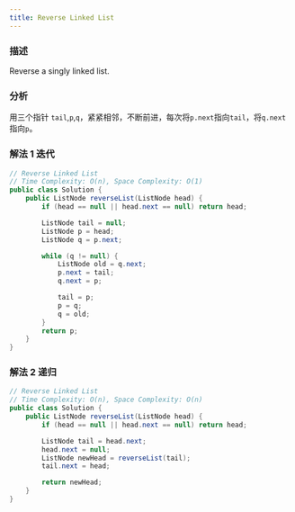 ```yaml
---
title: Reverse Linked List
---
```


### 描述

Reverse a singly linked list.

### 分析

用三个指针 `tail`,`p`,`q`，紧紧相邻，不断前进，每次将`p.next`指向`tail`，将`q.next`指向`p`。

### 解法 1 迭代

```java
// Reverse Linked List
// Time Complexity: O(n), Space Complexity: O(1)
public class Solution {
    public ListNode reverseList(ListNode head) {
        if (head == null || head.next == null) return head;

        ListNode tail = null;
        ListNode p = head;
        ListNode q = p.next;

        while (q != null) {
            ListNode old = q.next;
            p.next = tail;
            q.next = p;

            tail = p;
            p = q;
            q = old;
        }
        return p;
    }
}
```

### 解法 2 递归

```java
// Reverse Linked List
// Time Complexity: O(n), Space Complexity: O(n)
public class Solution {
    public ListNode reverseList(ListNode head) {
        if (head == null || head.next == null) return head;

        ListNode tail = head.next;
        head.next = null;
        ListNode newHead = reverseList(tail);
        tail.next = head;

        return newHead;
    }
}
```

